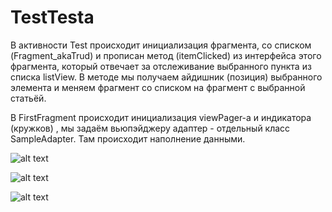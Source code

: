 # TestTesta

В активности Test происходит инициализация фрагмента, со списком (Fragment_akaTrud) и прописан метод (itemClicked) из интерфейса
этого фрагмента, который отвечает за отслеживание выбранного пункта из списка listView. В методе мы получаем айдишник (позиция)
выбранного элемента и меняем фрагмент со списком на фрагмент с выбранной статьёй. 

В FirstFragment происходит инициализация viewPager-а и индикатора (кружков) , мы задаём вьюпэйджеру адаптер -  отдельный класс SampleAdapter.
Там происходит наполнение данными.

![alt text](https://pp.userapi.com/c841622/v841622422/90e9/7VO-dvH_D80.jpg)

![alt text](https://pp.userapi.com/c841622/v841622422/90f3/0gNOkaLhVhQ.jpg)

![alt text](https://pp.userapi.com/c841622/v841622422/90fd/8PXLx81NIFU.jpg)


